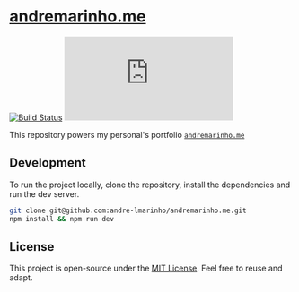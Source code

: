 ﻿# [andremarinho.me](https://andremarinho.me)

[![Build Status](https://img.shields.io/github/actions/workflow/status/andre-lmarinho/andremarinho.me/ci.yml?branch=main&style=flat-square)](https://github.com/andre-lmarinho/andremarinho.me/actions?query=workflow%3ACI+branch%3Amain)
[![Coverage](https://img.shields.io/codecov/c/github/andre-lmarinho/andremarinho.me?style=flat-square)](https://codecov.io/gh/andre-lmarinho/andremarinho.me)

This repository powers my personal's portfolio [`andremarinho.me`](https://andremarinho.me)

## Development

To run the project locally, clone the repository, install the dependencies and run the dev server.

```bash
git clone git@github.com:andre-lmarinho/andremarinho.me.git
npm install && npm run dev
```

## License

This project is open-source under the [MIT License](LICENSE). Feel free to reuse and adapt.
